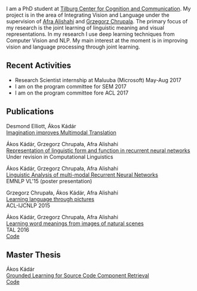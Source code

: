 
I am a PhD student at [Tilburg Center for Cognition and Communication](https://www.tilburguniversity.edu/research/institutes-and-research-groups/ticc/). My project is in the area of Integrating Vision and Language under the supervision of [Afra Alishahi](http://ilk.uvt.nl/~aalishah/) and [Grzegorz Chrupala](http://grzegorz.chrupala.me/). The primary focus of my research is the joint learning of linguistic meaning and visual representations. In my research I use deep learning techniques from Computer Vision and NLP. My main interest at the moment is in improving vision and language processing through joint learning.


## Recent Activities

- Research Scientist internship at Maluuba (Microsoft) May-Aug 2017
- I am on the program committee for SEM 2017
- I am on the program committee fore ACL 2017


## Publications

Desmond Elliott, Ákos Kádár  
[Imagination improves Multimodal Translation](https://arxiv.org/abs/1705.04350)  



Ákos Kádár, Grzegorz Chrupała, Afra Alishahi  
[Representation of linguistic form and function in recurrent neural networks](http://arxiv.org/abs/1602.08952)  
Under revision in Computational Linguistics   


Ákos Kádár, Grzegorz Chrupała, Afra Alishahi  
[Linguistic Analysis of multi-modal Recurrent Neural Networks](http://anthology.aclweb.org/W/W15/W15-2804.pdf)  
EMNLP VL'15 (poster presentation)  


Grzegorz Chrupała, Ákos Kádár, Afra Alishahi  
[Learning language through pictures](http://arxiv.org/abs/1506.03694)  
ACL-IJCNLP 2015   

Ákos Kádár, Grzegorz Chrupała, Afra Alishahi    
[Learning word meanings from images of natural scenes](https://www.atala.org/IMG/pdf/3-_TAL-_55-3-_AKadar-final.pdf)   
TAL 2016   
[Code](https://github.com/kadarakos/IBMVisual)



## Master Thesis  
Ákos Kádár    
[Grounded Learning for Source Code Component Retrieval](http://arno.uvt.nl/show.cgi?fid=135217)   
[Code](https://bitbucket.org/kadar_akos/search-engine-for-java-method-signatures/overview)   
